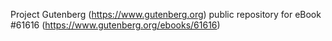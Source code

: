 Project Gutenberg (https://www.gutenberg.org) public repository for
eBook #61616 (https://www.gutenberg.org/ebooks/61616)
